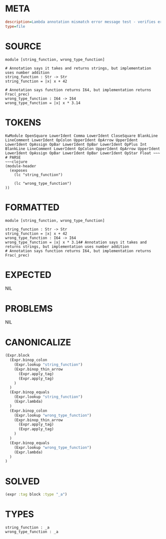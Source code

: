 # META
~~~ini
description=Lambda annotation mismatch error message test - verifies error messages assume annotation is correct and implementation is wrong
type=file
~~~
# SOURCE
~~~roc
module [string_function, wrong_type_function]

# Annotation says it takes and returns strings, but implementation uses number addition
string_function : Str -> Str
string_function = |x| x + 42

# Annotation says function returns I64, but implementation returns Frac(_prec)
wrong_type_function : I64 -> I64
wrong_type_function = |x| x * 3.14
~~~
# TOKENS
~~~text
KwModule OpenSquare LowerIdent Comma LowerIdent CloseSquare BlankLine LineComment LowerIdent OpColon UpperIdent OpArrow UpperIdent LowerIdent OpAssign OpBar LowerIdent OpBar LowerIdent OpPlus Int BlankLine LineComment LowerIdent OpColon UpperIdent OpArrow UpperIdent LowerIdent OpAssign OpBar LowerIdent OpBar LowerIdent OpStar Float ~~~
# PARSE
~~~clojure
(module-header
  (exposes
    (lc "string_function")

    (lc "wrong_type_function")
))
~~~
# FORMATTED
~~~roc
module [string_function, wrong_type_function]

string_function : Str -> Str
string_function = |x| x + 42
wrong_type_function : I64 -> I64
wrong_type_function = |x| x * 3.14# Annotation says it takes and returns strings, but implementation uses number addition
# Annotation says function returns I64, but implementation returns Frac(_prec)
~~~
# EXPECTED
NIL
# PROBLEMS
NIL
# CANONICALIZE
~~~clojure
(Expr.block
  (Expr.binop_colon
    (Expr.lookup "string_function")
    (Expr.binop_thin_arrow
      (Expr.apply_tag)
      (Expr.apply_tag)
    )
  )
  (Expr.binop_equals
    (Expr.lookup "string_function")
    (Expr.lambda)
  )
  (Expr.binop_colon
    (Expr.lookup "wrong_type_function")
    (Expr.binop_thin_arrow
      (Expr.apply_tag)
      (Expr.apply_tag)
    )
  )
  (Expr.binop_equals
    (Expr.lookup "wrong_type_function")
    (Expr.lambda)
  )
)
~~~
# SOLVED
~~~clojure
(expr :tag block :type "_a")
~~~
# TYPES
~~~roc
string_function : _a
wrong_type_function : _a
~~~
